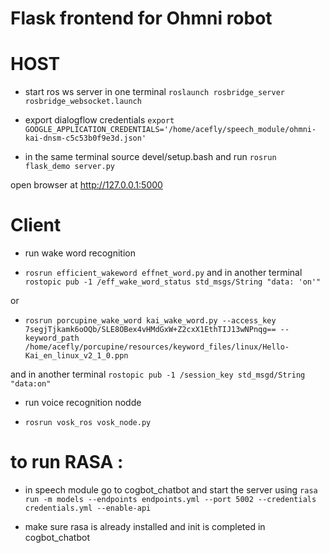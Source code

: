 # Flask frontend for Ohmni robot 


# HOST
- start ros ws server in one terminal `roslaunch rosbridge_server rosbridge_websocket.launch `

- export dialogflow credentials `export GOOGLE_APPLICATION_CREDENTIALS='/home/acefly/speech_module/ohmni-kai-dnsm-c5c53b0f9e3d.json'`

- in the same terminal source devel/setup.bash and run `rosrun flask_demo server.py`

open browser at http://127.0.0.1:5000


# Client 
- run wake word recognition 

-  `rosrun efficient_wakeword effnet_word.py`  and in another terminal `rostopic pub -1 /eff_wake_word_status std_msgs/String "data: 'on'"`

or 

- `rosrun porcupine_wake_word kai_wake_word.py --access_key 7segjTjkamk6oOQb/SLE8OBex4vHMdGxW+Z2cxX1EthTIJ13wNPnqg== --keyword_path /home/acefly/porcupine/resources/keyword_files/linux/Hello-Kai_en_linux_v2_1_0.ppn` 

and in another terminal `rostopic pub -1 /session_key std_msgd/String "data:on"`



- run voice recognition nodde

- `rosrun vosk_ros vosk_node.py `


# to run RASA : 

- in speech module go to cogbot_chatbot and start the server using `rasa run -m models --endpoints endpoints.yml --port 5002 --credentials credentials.yml --enable-api`

- make sure rasa is already installed and init is completed in cogbot_chatbot